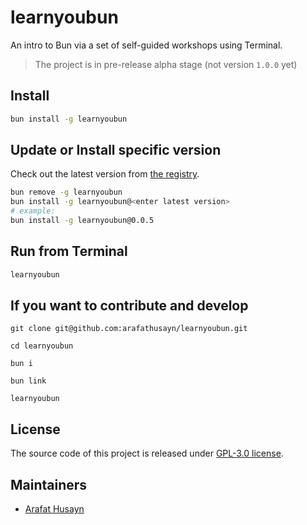 # learnyoubun

An intro to Bun via a set of self-guided workshops using Terminal.

> The project is in pre-release alpha stage (not version `1.0.0` yet)

## Install

```sh
bun install -g learnyoubun
```

## Update or Install specific version

Check out the latest version from [the registry](https://www.npmjs.com/package/learnyoubun?activeTab=versions).

```sh
bun remove -g learnyoubun
bun install -g learnyoubun@<enter latest version>
# example:
bun install -g learnyoubun@0.0.5
```

## Run from Terminal

```sh
learnyoubun
```

## If you want to contribute and develop

```
git clone git@github.com:arafathusayn/learnyoubun.git

cd learnyoubun

bun i

bun link

learnyoubun
```

## License

The source code of this project is released under [GPL-3.0 license](./LICENSE.md).

## Maintainers

- [Arafat Husayn](https://github.com/arafathusayn)
